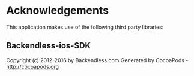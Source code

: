 # Acknowledgements
This application makes use of the following third party libraries:

## Backendless-ios-SDK

Copyright (c) 2012-2016 by Backendless.com
Generated by CocoaPods - http://cocoapods.org

